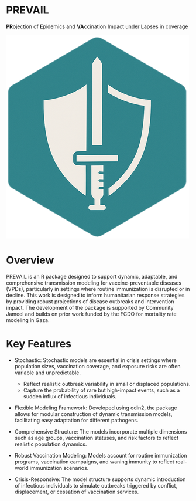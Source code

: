 # PREVAIL

**PR**ojection of **E**pidemics and **VA**ccination **I**mpact under **L**apses in coverage

![alt text](img/PREVAIL_logo_upd.png)

# Overview
PREVAIL is an R package designed to support dynamic, adaptable, and comprehensive transmission modeling for vaccine-preventable diseases (VPDs), particularly in settings where routine immunization is disrupted or in decline. This work is designed to inform humanitarian response strategies by providing robust projections of disease outbreaks and intervention impact. The development of the package is supported by Community Jameel and builds on prior work funded by the FCDO for mortality rate modeling in Gaza.

# Key Features

- Stochastic: Stochastic models are essential in crisis settings where population sizes, vaccination coverage, and exposure risks are often variable and unpredictable.
	- Reflect realistic outbreak variability in small or displaced populations.
	- Capture the probability of rare but high-impact events, such as a sudden influx of infectious individuals.

- Flexible Modeling Framework: Developed using odin2, the package allows for modular construction of dynamic transmission models, facilitating easy adaptation for different pathogens.

- Comprehensive Structure: The models incorporate multiple dimensions such as age groups, vaccination statuses, and risk factors to reflect realistic population dynamics.

- Robust Vaccination Modeling: Models account for routine immunization programs, vaccination campaigns, and waning immunity to reflect real-world immunization scenarios.

- Crisis-Responsive: The model structure supports dynamic introduction of infectious individuals to simulate outbreaks triggered by conflict, displacement, or cessation of vaccination services.
